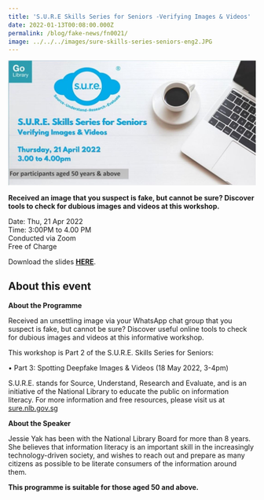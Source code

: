 ```yaml
---
title: 'S.U.R.E Skills Series for Seniors -Verifying Images & Videos'
date: 2022-01-13T00:08:00.000Z
permalink: /blog/fake-news/fn0021/
image: ../../../images/sure-skills-series-seniors-eng2.JPG
---
```


![](../../../images/sure-skills-series-seniors-eng2.JPG)

**Received an image that you suspect is fake, but cannot be sure? Discover tools to check for dubious images and videos at this workshop.**

Date: Thu, 21 Apr 2022 <br>Time: 3:00PM to 4.00 PM<br>Conducted via Zoom<br>Free of Charge

Download the slides **[HERE](https://go.gov.sg/nlb-sure-21apr2022-slides)**.



## About this event

**About the Programme**

Received an unsettling image via your WhatsApp chat group that you suspect is fake, but cannot be sure? Discover useful online tools to check for dubious images and videos at this informative workshop. 

This workshop is Part 2 of the S.U.R.E. Skills Series for Seniors:

•   Part 3: Spotting Deepfake Images & Videos (18 May 2022, 3-4pm) 

S.U.R.E. stands for Source, Understand, Research and Evaluate, and is an initiative of the National Library to educate the public on information literacy. For more information and free resources, please visit us at [sure.nlb.gov.sg](https://sure.nlb.gov.sg/)



**About the Speaker**

Jessie Yak has been with the National Library Board for more than 8 years. She believes that information literacy is an important skill in the increasingly technology-driven society, and wishes to reach out and prepare as many citizens as possible to be literate consumers of the information around them.

**This programme is suitable for those aged 50 and above.** 

